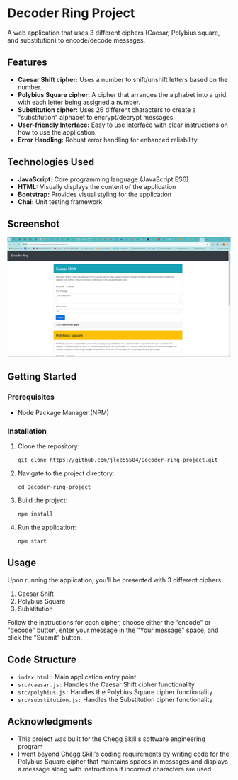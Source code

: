 # Decoder Ring Project

A web application that uses 3 different ciphers (Caesar, Polybius square, and substitution) to encode/decode messages.

## Features

 - **Caesar Shift cipher:** Uses a number to shift/unshift letters based on the number.
 - **Polybius Square cipher:** A cipher that arranges the alphabet into a grid, with each letter being assigned a number.
 - **Substitution cipher:** Uses 26 different characters to create a "substitution" alphabet to encrypt/decrypt messages.
 - **User-friendly Interface:** Easy to use interface with clear instructions on how to use the application.
 - **Error Handling:** Robust error handling for enhanced reliability.

## Technologies Used

  * **JavaScript:** Core programming language (JavaScript ES6)
  * **HTML:** Visually displays the content of the application
  * **Bootstrap:** Provides visual styling for the application
  * **Chai:** Unit testing framework

## Screenshot

![Alt text](https://github.com/jlee55504/Decoder-ring-project/blob/main/imgs/Caesar%20cipher%20image.png?raw=true "The Caesar cipher")

## Getting Started

### Prerequisites

 - Node Package Manager (NPM)

 ### Installation
 
  1. Clone the repository:
     ```
     git clone https://github.com/jlee55504/Decoder-ring-project.git
     ```
  2. Navigate to the project directory:
     ```
     cd Decoder-ring-project
     ```
  3. Build the project:
     ```
     npm install
     ```
  4. Run the application:
     ```
     npm start
     ```

## Usage

Upon running the application, you'll be presented with 3 different ciphers:
 1. Caesar Shift
 2. Polybius Square
 3. Substitution

Follow the instructions for each cipher, choose either the "encode" or "decode" button, enter your message in the "Your message" space, and click the "Submit" button. 

## Code Structure

 - ``index.html:`` Main application entry point
 - ``src/caesar.js:`` Handles the Caesar Shift cipher functionality
 - ``src/polybius.js:`` Handles the Polybius Square cipher functionality
 - ``src/substitution.js:`` Handles the Substitution cipher functionality

## Acknowledgments

 - This project was built for the Chegg Skill's software engineering program
 - I went beyond Chegg Skill's coding requirements by writing code for the 
 Polybius Square cipher that maintains spaces in messages and displays a message
  along with instructions if incorrect characters are used
